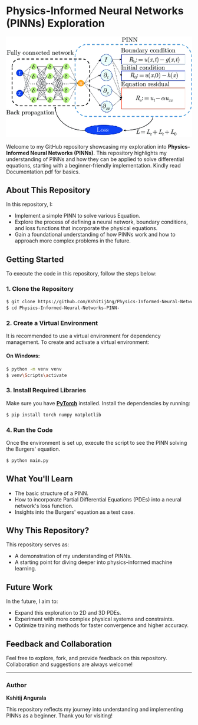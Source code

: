# Physics-Informed Neural Networks (PINNs) Exploration

![My Image](Assets/Diagram.png)

Welcome to my GitHub repository showcasing my exploration into **Physics-Informed Neural Networks (PINNs)**. This repository highlights my understanding of PINNs and how they can be applied to solve differential equations, starting with a beginner-friendly implementation. Kindly read Documentation.pdf for basics.

## About This Repository
In this repository, I:

- Implement a simple PINN to solve various Equation.
- Explore the process of defining a neural network, boundary conditions, and loss functions that incorporate the physical equations.
- Gain a foundational understanding of how PINNs work and how to approach more complex problems in the future.

## Getting Started
To execute the code in this repository, follow the steps below:

### 1. Clone the Repository
```bash
$ git clone https://github.com/KshitijAng/Physics-Informed-Neural-Networks-PINN-.git
$ cd Physics-Informed-Neural-Networks-PINN-
```

### 2. Create a Virtual Environment
It is recommended to use a virtual environment for dependency management. To create and activate a virtual environment:


#### On Windows:
```bash
$ python -m venv venv
$ venv\Scripts\activate
```

### 3. Install Required Libraries
Make sure you have [**PyTorch**](https://pytorch.org/) installed. Install the dependencies by running:

```bash
$ pip install torch numpy matplotlib
```

### 4. Run the Code
Once the environment is set up, execute the script to see the PINN solving the Burgers' equation.
```bash
$ python main.py
```

## What You'll Learn
- The basic structure of a PINN.
- How to incorporate Partial Differential Equations (PDEs) into a neural network's loss function.
- Insights into the Burgers' equation as a test case.

## Why This Repository?
This repository serves as:

- A demonstration of my understanding of PINNs.
- A starting point for diving deeper into physics-informed machine learning.

## Future Work
In the future, I aim to:

- Expand this exploration to 2D and 3D PDEs.
- Experiment with more complex physical systems and constraints.
- Optimize training methods for faster convergence and higher accuracy.

## Feedback and Collaboration
Feel free to explore, fork, and provide feedback on this repository. Collaboration and suggestions are always welcome!

---

### Author
**Kshitij Angurala**

This repository reflects my journey into understanding and implementing PINNs as a beginner. Thank you for visiting!
